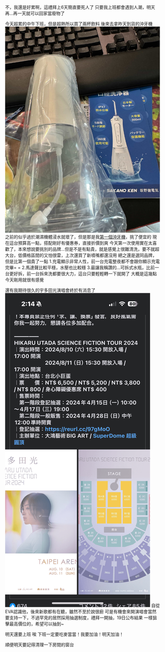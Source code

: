 不，我還是好累啊，這禮拜上6天簡直要死人了
只要我上班都會遇到人潮，明天再...再一天就可以回家當廢物了

今天超累的中午下班，但是超熱所以買了兩杯飲料
後來去拿昨天到貨的沖牙機
![](https://raw.githubusercontent.com/photohost/pcblog/master/pchost/IMG_7537.jpg.jpg)
之前的似乎過於潮濕機體浸水就壞了，但是那是我[第一個沖牙機](https://24h.pchome.com.tw/prod/DMBAAK-A900GAM4W-000)，挑了便宜的
現在這台預算高一點，搭配剛好有優惠券，直接折價到爽
今天第一次使用實在太喜歡了，本來想說要挑別的品牌...但是不是有點貴，就是感覺上很難清洗，要不就超大台，低價格區間的又怕很雷，上次還買了新噴嘴都還沒用
總之還是選同品牌，但是比第一個貴了一點
1.充電顯示非常人性，前一台充電整夜都不會跟你顯示充電完畢= =
2.馬達聲比較平穩，水壓也比較穩
3.最讓我稱讚的...可拆式水瓶，比前一台更好拆，前一台拆來洗都要很大力，這台只要輕輕轉一下就開了
大概是這幾點今天剛用就很有感覺

還有我期待很久的宇多田光演唱會終於有消息了
![](https://raw.githubusercontent.com/photohost/pcblog/master/pchost/IMG_7538.png.png)
自從EVA認識他，後來新歌都有在聽，雖然不至於說很廚
可是有機會來開演唱會當然要支持一下，不過罕見的居然採用抽選制度，禮拜一開抽，19日公布結果
一樣狙擊最高價位的，希望可以抽到~

明天還要上班
唉
下班一定要吃麥當當！我要加油！明天加油！

順便明天要記得清理一下房間的窗台
